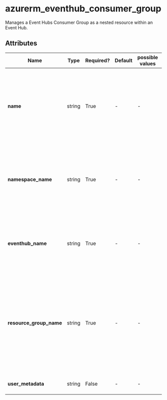 # azurerm_eventhub_consumer_group

Manages a Event Hubs Consumer Group as a nested resource within an Event Hub.

## Attributes

| Name | Type | Required? | Default  | possible values | Description |
| ---- | ---- | --------- | -------- | ----------- | ----------- |
| **name** | string | True | -  |  -  | Specifies the name of the EventHub Consumer Group resource. Changing this forces a new resource to be created. | 
| **namespace_name** | string | True | -  |  -  | Specifies the name of the grandparent EventHub Namespace. Changing this forces a new resource to be created. | 
| **eventhub_name** | string | True | -  |  -  | Specifies the name of the EventHub. Changing this forces a new resource to be created. | 
| **resource_group_name** | string | True | -  |  -  | The name of the resource group in which the EventHub Consumer Group's grandparent Namespace exists. Changing this forces a new resource to be created. | 
| **user_metadata** | string | False | -  |  -  | Specifies the user metadata. | 

